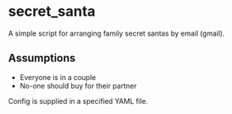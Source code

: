 # secret_santa

A simple script for arranging family secret santas by email (gmail).

## Assumptions
* Everyone is in a couple
* No-one should buy for their partner

Config is supplied in a specified YAML file.
